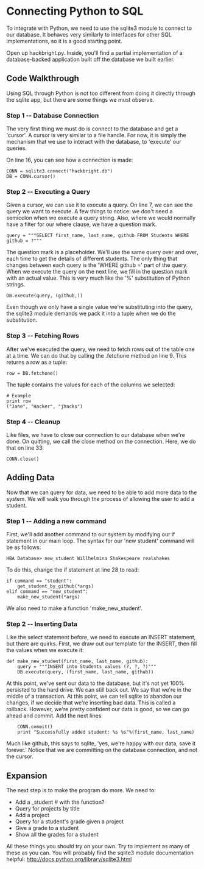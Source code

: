 Connecting Python to SQL
========================
To integrate with Python, we need to use the sqlite3 module to connect to our database. It behaves very similarly to interfaces for other SQL implementations, so it is a good starting point.

Open up hackbright.py. Inside, you'll find a partial implementation of a database-backed application built off the database we built earlier.

Code Walkthrough
----------------
Using SQL through Python is not too different from doing it directly through the sqlite app, but there are some things we must observe.

### Step 1 -- Database Connection
The very first thing we must do is connect to the database and get a 'cursor'. A cursor is very similar to a file handle. For now, it is simply the mechanism that we use to interact with the database, to 'execute' our queries.

On line 16, you can see how a connection is made:

    CONN = sqlite3.connect("hackbright.db")
    DB = CONN.cursor()

### Step 2 -- Executing a Query
Given a cursor, we can use it to execute a query. On line 7, we can see the query we want to execute. A few things to notice: we don't need a semicolon when we execute a query string. Also, where we would normally have a filter for our where clause, we have a question mark.

    query = """SELECT first_name, last_name, github FROM Students WHERE github = ?"""

The question mark is a placeholder. We'll use the same query over and over, each time to get the details of different students. The only thing that changes between each query is the 'WHERE github =' part of the query. When we execute the query on the next line, we fill in the question mark with an actual value. This is very much like the '%' substitution of Python strings.

    DB.execute(query, (github,))

Even though we only have a single value we're substituting into the query, the sqlite3 module demands we pack it into a tuple when we do the substitution.

### Step 3 -- Fetching Rows
After we've executed the query, we need to fetch rows out of the table one at a time. We can do that by calling the .fetchone method on line 9. This returns a row as a tuple:

    row = DB.fetchone()

The tuple contains the values for each of the columns we selected:

    # Example
    print row
    ("Jane", "Hacker", "jhacks")

### Step 4 -- Cleanup
Like files, we have to close our connection to our database when we're done. On quitting, we call the close method on the connection. Here, we do that on line 33:

    CONN.close()

Adding Data
-----------
Now that we can query for data, we need to be able to add more data to the system. We will walk you through the process of allowing the user to add a student.

### Step 1 -- Adding a new command
First, we'll add another command to our system by modifying our if statement in our main loop. The syntax for our 'new student' command will be as follows:

    HBA Database> new_student Willhelmina Shakespeare realshakes

To do this, change the if statement at line 28 to read:

    if command == "student":
        get_student_by_github(*args) 
    elif command == "new_student":
        make_new_student(*args)

We also need to make a function 'make\_new\_student'.

### Step 2 -- Inserting Data
Like the select statement before, we need to execute an INSERT statement, but there are quirks. First, we draw out our template for the INSERT, then fill the values when we execute it:

    def make_new_student(first_name, last_name, github):
        query = """INSERT into Students values (?, ?, ?)"""
        DB.execute(query, (first_name, last_name, github))

At this point, we've sent our data to the database, but it's not yet 100% persisted to the hard drive. We can still back out. We say that we're in the middle of a transaction. At this point, we can tell sqlite to abandon our changes, if we decide that we're inserting bad data. This is called a rollback. However, we're pretty confident our data is good, so we can go ahead and commit. Add the next lines:

        CONN.commit()
        print "Successfully added student: %s %s"%(first_name, last_name)

Much like github, this says to sqlite, 'yes, we're happy with our data, save it forever.' Notice that we are committing on the database connection, and not the cursor.

Expansion
---------
The next step is to make the program do more. We need to:

* Add a _student        # with the function? 
* Query for projects by title
* Add a project
* Query for a student's grade given a project
* Give a grade to a student
* Show all the grades for a student

All these things you should try on your own. Try to implement as many of these as you can. You will probably find the sqlite3 module documentation helpful: http://docs.python.org/library/sqlite3.html
